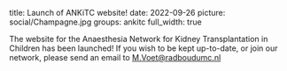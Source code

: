 title: Launch of ANKiTC website!
date: 2022-09-26
picture: social/Champagne.jpg
groups: ankitc
full_width: true

The website for the Anaesthesia Network for Kidney Transplantation in Children has been launched!
If you wish to be kept up-to-date, or join our network, please send an email to M.Voet@radboudumc.nl